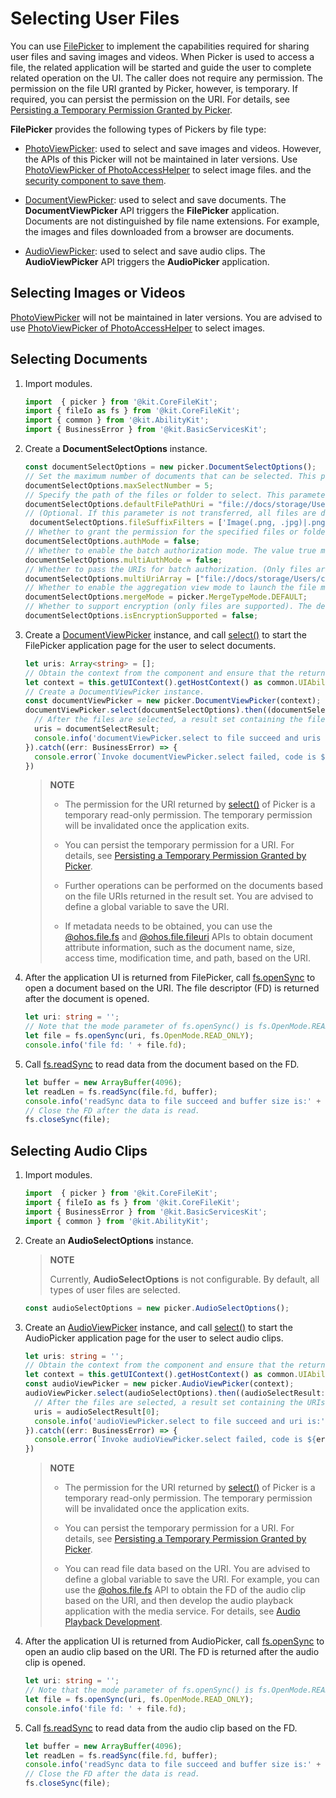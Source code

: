 # Selecting User Files

You can use [FilePicker](../reference/apis-core-file-kit/js-apis-file-picker.md) to implement the capabilities required for sharing user files and saving images and videos. When Picker is used to access a file, the related application will be started and guide the user to complete related operation on the UI. The caller does not require any permission. The permission on the file URI granted by Picker, however, is temporary. If required, you can persist the permission on the URI. For details, see [Persisting a Temporary Permission Granted by Picker](file-persistPermission.md#persisting-a-temporary-permission-granted-by-picker).

**FilePicker** provides the following types of Pickers by file type:

- [PhotoViewPicker](../reference/apis-core-file-kit/js-apis-file-picker.md#photoviewpickerdeprecated): used to select and save images and videos. However, the APIs of this Picker will not be maintained in later versions. Use [PhotoViewPicker of PhotoAccessHelper](../reference/apis-media-library-kit/arkts-apis-photoAccessHelper-PhotoViewPicker.md) to select image files. and the [security component to save them](../media/medialibrary/photoAccessHelper-savebutton.md).

- [DocumentViewPicker](../reference/apis-core-file-kit/js-apis-file-picker.md#documentviewpicker): used to select and save documents. The **DocumentViewPicker** API triggers the **FilePicker** application. Documents are not distinguished by file name extensions. For example, the images and files downloaded from a browser are documents.

- [AudioViewPicker](../reference/apis-core-file-kit/js-apis-file-picker.md#audioviewpicker): used to select and save audio clips. The **AudioViewPicker** API triggers the **AudioPicker** application.

## Selecting Images or Videos

[PhotoViewPicker](../reference/apis-core-file-kit/js-apis-file-picker.md#photoviewpickerdeprecated) will not be maintained in later versions. You are advised to use [PhotoViewPicker of PhotoAccessHelper](../reference/apis-media-library-kit/arkts-apis-photoAccessHelper-PhotoViewPicker.md) to select images.

## Selecting Documents

1. Import modules.

   ```ts
   import  { picker } from '@kit.CoreFileKit';
   import { fileIo as fs } from '@kit.CoreFileKit';
   import { common } from '@kit.AbilityKit';
   import { BusinessError } from '@kit.BasicServicesKit';
   ```

2. Create a **DocumentSelectOptions** instance.

   ```ts
   const documentSelectOptions = new picker.DocumentSelectOptions();
   // Set the maximum number of documents that can be selected. This parameter is optional.
   documentSelectOptions.maxSelectNumber = 5;
   // Specify the path of the files or folder to select. This parameter is optional.
   documentSelectOptions.defaultFilePathUri = "file://docs/storage/Users/currentUser/test";
   // (Optional. If this parameter is not transferred, all files are displayed by default.) Set the file name extension types ['File name extension description|File name extension type'] that can be selected. (Optional) Use a comma to separate multiple file name extensions, which cannot exceed 100. The wildcard ['All files (*.*)|.*'] can be used on 2-in-1 devices to display all files. (Mobile phones can support this configuration since API version 17.)
    documentSelectOptions.fileSuffixFilters = ['Image(.png, .jpg)|.png, .jpg', 'Document|.txt', 'Video|.mp4', '.pdf'];
   // Whether to grant the permission for the specified files or folder. The value true means to grant the permission, the value false (default) means the opposite. If this parameter is true, defaultFilePathUri is mandatory and the file management authorization page is displayed. If this parameter is false, a common file management page is displayed. This parameter is optional and only 2-in-1 devices are supported.
   documentSelectOptions.authMode = false;
   // Whether to enable the batch authorization mode. The value true means to enable the batch authorization mode, and the value false (default) means the opposite. When multAuthMode is set to true, only the multiUriArray parameter takes effect. Only mobile phones are supported.
   documentSelectOptions.multiAuthMode = false;
   // Whether to pass the URIs for batch authorization. (Only files are supported and folders are not supported.) This parameter does not take effect when multAuthMode is set to false. Only mobile phones are supported.
   documentSelectOptions.multiUriArray = ["file://docs/storage/Users/currentUser/test", "file://docs/storage/Users/currentUser/2test"];
   // Whether to enable the aggregation view mode to launch the file management application. The value DEFAULT means that this parameter does not take effect and the aggregation view mode is disabled. Values other than DEFAULT means that other parameters do not take effect. Only mobile phones are supported.
   documentSelectOptions.mergeMode = picker.MergeTypeMode.DEFAULT;
   // Whether to support encryption (only files are supported). The default value is false. If this parameter is set to true, files can be encrypted on the Picker page.
   documentSelectOptions.isEncryptionSupported = false;
   ```

3. Create a [DocumentViewPicker](../reference/apis-core-file-kit/js-apis-file-picker.md#documentviewpicker) instance, and call [select()](../reference/apis-core-file-kit/js-apis-file-picker.md#select-3) to start the FilePicker application page for the user to select documents.

   ```ts
   let uris: Array<string> = [];
   // Obtain the context from the component and ensure that the return value of this.getUIContext().getHostContext() is UIAbilityContext.
   let context = this.getUIContext().getHostContext() as common.UIAbilityContext; 
   // Create a DocumentViewPicker instance.
   const documentViewPicker = new picker.DocumentViewPicker(context);
   documentViewPicker.select(documentSelectOptions).then((documentSelectResult: Array<string>) => {
     // After the files are selected, a result set containing the file URIs is returned.
     uris = documentSelectResult;
     console.info('documentViewPicker.select to file succeed and uris are:' + uris);
   }).catch((err: BusinessError) => {
     console.error(`Invoke documentViewPicker.select failed, code is ${err.code}, message is ${err.message}`);
   })
   ```

   > **NOTE**
   >
   > - The permission for the URI returned by [select()](../reference/apis-core-file-kit/js-apis-file-picker.md#select-3) of Picker is a temporary read-only permission. The temporary permission will be invalidated once the application exits.
   >
   > - You can persist the temporary permission for a URI. For details, see [Persisting a Temporary Permission Granted by Picker](file-persistPermission.md#persisting-a-temporary-permission-granted-by-picker).
   >
   > - Further operations can be performed on the documents based on the file URIs returned in the result set. You are advised to define a global variable to save the URI.
   >
   > - If metadata needs to be obtained, you can use the [@ohos.file.fs](../reference/apis-core-file-kit/js-apis-file-fs.md) and [@ohos.file.fileuri](../reference/apis-core-file-kit/js-apis-file-fileuri.md) APIs to obtain document attribute information, such as the document name, size, access time, modification time, and path, based on the URI.

4. After the application UI is returned from FilePicker, call [fs.openSync](../reference/apis-core-file-kit/js-apis-file-fs.md#fsopensync) to open a document based on the URI. The file descriptor (FD) is returned after the document is opened.

   ```ts
   let uri: string = '';
   // Note that the mode parameter of fs.openSync() is fs.OpenMode.READ_ONLY.
   let file = fs.openSync(uri, fs.OpenMode.READ_ONLY);
   console.info('file fd: ' + file.fd);
   ```

5. Call [fs.readSync](../reference/apis-core-file-kit/js-apis-file-fs.md#readsync) to read data from the document based on the FD.

   ```ts
   let buffer = new ArrayBuffer(4096);
   let readLen = fs.readSync(file.fd, buffer);
   console.info('readSync data to file succeed and buffer size is:' + readLen);
   // Close the FD after the data is read.
   fs.closeSync(file);
   ```

## Selecting Audio Clips

1. Import modules.

   ```ts
   import  { picker } from '@kit.CoreFileKit';
   import { fileIo as fs } from '@kit.CoreFileKit';
   import { BusinessError } from '@kit.BasicServicesKit';
   import { common } from '@kit.AbilityKit';
   ```

2. Create an **AudioSelectOptions** instance.

   > **NOTE**
   >
   > Currently, **AudioSelectOptions** is not configurable. By default, all types of user files are selected.

   ```ts
   const audioSelectOptions = new picker.AudioSelectOptions();
   ```

3. Create an [AudioViewPicker](../reference/apis-core-file-kit/js-apis-file-picker.md#audioviewpicker) instance, and call [select()](../reference/apis-core-file-kit/js-apis-file-picker.md#select-5) to start the AudioPicker application page for the user to select audio clips.

   ```ts
   let uris: string = '';
   // Obtain the context from the component and ensure that the return value of this.getUIContext().getHostContext() is UIAbilityContext.
   let context = this.getUIContext().getHostContext() as common.UIAbilityContext; 
   const audioViewPicker = new picker.AudioViewPicker(context);
   audioViewPicker.select(audioSelectOptions).then((audioSelectResult: Array<string>) => {
     // After the files are selected, a result set containing the URIs of the audio files selected is returned.
     uris = audioSelectResult[0];
     console.info('audioViewPicker.select to file succeed and uri is:' + uris);
   }).catch((err: BusinessError) => {
     console.error(`Invoke audioViewPicker.select failed, code is ${err.code}, message is ${err.message}`);
   })
   ```

   > **NOTE**
   >
   > - The permission for the URI returned by [select()](../reference/apis-core-file-kit/js-apis-file-picker.md#select-3) of Picker is a temporary read-only permission. The temporary permission will be invalidated once the application exits.
   >
   > - You can persist the temporary permission for a URI. For details, see [Persisting a Temporary Permission Granted by Picker](file-persistPermission.md#persisting-a-temporary-permission-granted-by-picker).
   >
   > - You can read file data based on the URI. You are advised to define a global variable to save the URI. For example, you can use the [@ohos.file.fs](../reference/apis-core-file-kit/js-apis-file-fs.md) API to obtain the FD of the audio clip based on the URI, and then develop the audio playback application with the media service. For details, see [Audio Playback Development](../media/audio/audio-playback-overview.md).

4. After the application UI is returned from AudioPicker, call [fs.openSync](../reference/apis-core-file-kit/js-apis-file-fs.md#fsopensync) to open an audio clip based on the URI. The FD is returned after the audio clip is opened.

   ```ts
   let uri: string = '';
   // Note that the mode parameter of fs.openSync() is fs.OpenMode.READ_ONLY.
   let file = fs.openSync(uri, fs.OpenMode.READ_ONLY);
   console.info('file fd: ' + file.fd);
   ```

5. Call [fs.readSync](../reference/apis-core-file-kit/js-apis-file-fs.md#readsync) to read data from the audio clip based on the FD.

   ```ts
   let buffer = new ArrayBuffer(4096);
   let readLen = fs.readSync(file.fd, buffer);
   console.info('readSync data to file succeed and buffer size is:' + readLen);
   // Close the FD after the data is read.
   fs.closeSync(file);
   ```

<!--RP1--><!--RP1End-->

<!--no_check-->
